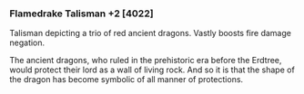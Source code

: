 ### Flamedrake Talisman +2 [4022]

Talisman depicting a trio of red ancient dragons. Vastly boosts fire damage negation.

The ancient dragons, who ruled in the prehistoric era before the Erdtree, would protect their lord as a wall of living rock. And so it is that the shape of the dragon has become symbolic of all manner of protections.